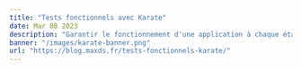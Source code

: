 ```yaml
---
title: "Tests fonctionnels avec Karate"
date: Mar 08 2023
description: "Garantir le fonctionnement d'une application à chaque étape de son développement est une priorité, Karate peut vous aider."
banner: "/images/karate-banner.png"
url: "https://blog.maxds.fr/tests-fonctionnels-karate/"
---
```

